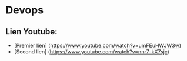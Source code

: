 # Devops

## Lien Youtube:
- [Premier lien] (https://www.youtube.com/watch?v=umFEuHWJW3w)
- [Second lien] (https://www.youtube.com/watch?v=nnr7-kX7sjc)
